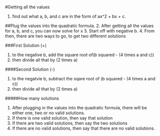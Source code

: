#Getting all the values
1. find out what a, b, and c are in the form of ax^2 + bx + c.

##Plug the values into the quadratic formula.
2. After getting all the values for a, b, and c, you can now solve for x
3. Start off with negative b. 
4. From then, there are two ways to go, to get two different solutions

###First Solution (+)
1. to the negative b, add the square root of(b squared - (4 times a and c))
2. then divide all that by (2 times a)

####Second Solution (-)
1. to the negatvie b, subtract the sqare root of (b squared - (4 times a and c))
2. then divide all that by (2 times a)

#####How many solutions
1. After plugging in the values into the quadratic formula, there will be either one, two or no valid solutions. 
2. If there is one valid solution, then say that solution
3. If there are two valid solutions, then say the two solutions
4. If there are no valid solutions, then say that there are no valid solutions.
